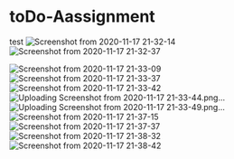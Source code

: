 # toDo-Aassignment
test
![Screenshot from 2020-11-17 21-32-14](https://user-images.githubusercontent.com/55201891/99414512-e69ffd80-291c-11eb-9cc8-52e35f210ec5.png)
![Screenshot from 2020-11-17 21-32-37](https://user-images.githubusercontent.com/55201891/99414518-e9025780-291c-11eb-90a9-84586d2551d5.png)

![Screenshot from 2020-11-17 21-33-09](https://user-images.githubusercontent.com/55201891/99414523-eacc1b00-291c-11eb-8b9a-dcd456e56b7e.png)
![Screenshot from 2020-11-17 21-33-37](https://user-images.githubusercontent.com/55201891/99414527-ebfd4800-291c-11eb-924e-7ae2d27ffea8.png)
![Screenshot from 2020-11-17 21-33-42](https://user-images.githubusercontent.com/55201891/99414534-ec95de80-291c-11eb-9413-51e6b21f5942.png)
![Uploading Screenshot from 2020-11-17 21-33-44.png…]()
![Uploading Screenshot from 2020-11-17 21-33-49.png…]()
![Screenshot from 2020-11-17 21-37-15](https://user-images.githubusercontent.com/55201891/99414991-6037eb80-291d-11eb-8fef-5a5d38bfa12e.png)
![Screenshot from 2020-11-17 21-37-37](https://user-images.githubusercontent.com/55201891/99414993-61691880-291d-11eb-9512-c325124b4152.png)
![Screenshot from 2020-11-17 21-38-32](https://user-images.githubusercontent.com/55201891/99414999-629a4580-291d-11eb-8b5a-5694320c5622.png)
![Screenshot from 2020-11-17 21-38-42](https://user-images.githubusercontent.com/55201891/99415005-6332dc00-291d-11eb-9218-c79f0a1cb1f9.png)
